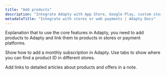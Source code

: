 ```yaml
---
title: "Add products"
description: "Integrate Adapty with App Store, Google Play, custom stores, Stripe, and Paddle."
metadataTitle: "Integrate with stores or web payments | Adapty Docs"
---
```


Explanation that to use the core features in Adapty, you need to add products to Adapty and link them to products in stores or payment platforms.

Show how to add a monthly subscription in Adapty. Use tabs to show where you can find a product ID in different stores.

Add links to detailed articles about products and offers in a note.